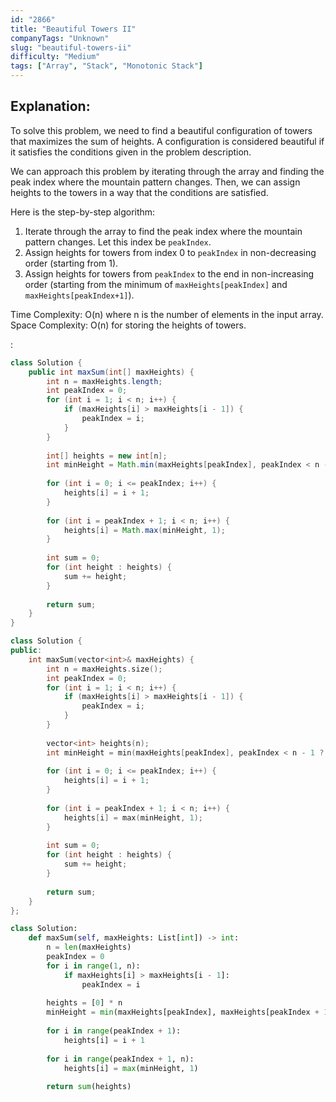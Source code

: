 ```yaml
---
id: "2866"
title: "Beautiful Towers II"
companyTags: "Unknown"
slug: "beautiful-towers-ii"
difficulty: "Medium"
tags: ["Array", "Stack", "Monotonic Stack"]
---
```


## Explanation:
To solve this problem, we need to find a beautiful configuration of towers that maximizes the sum of heights. A configuration is considered beautiful if it satisfies the conditions given in the problem description.

We can approach this problem by iterating through the array and finding the peak index where the mountain pattern changes. Then, we can assign heights to the towers in a way that the conditions are satisfied.

Here is the step-by-step algorithm:
1. Iterate through the array to find the peak index where the mountain pattern changes. Let this index be `peakIndex`.
2. Assign heights for towers from index 0 to `peakIndex` in non-decreasing order (starting from 1).
3. Assign heights for towers from `peakIndex` to the end in non-increasing order (starting from the minimum of `maxHeights[peakIndex]` and `maxHeights[peakIndex+1]`).

Time Complexity: O(n) where n is the number of elements in the input array.
Space Complexity: O(n) for storing the heights of towers.

:

```java
class Solution {
    public int maxSum(int[] maxHeights) {
        int n = maxHeights.length;
        int peakIndex = 0;
        for (int i = 1; i < n; i++) {
            if (maxHeights[i] > maxHeights[i - 1]) {
                peakIndex = i;
            }
        }
        
        int[] heights = new int[n];
        int minHeight = Math.min(maxHeights[peakIndex], peakIndex < n - 1 ? maxHeights[peakIndex + 1] : Integer.MAX_VALUE);
        
        for (int i = 0; i <= peakIndex; i++) {
            heights[i] = i + 1;
        }
        
        for (int i = peakIndex + 1; i < n; i++) {
            heights[i] = Math.max(minHeight, 1);
        }
        
        int sum = 0;
        for (int height : heights) {
            sum += height;
        }
        
        return sum;
    }
}
```

```cpp
class Solution {
public:
    int maxSum(vector<int>& maxHeights) {
        int n = maxHeights.size();
        int peakIndex = 0;
        for (int i = 1; i < n; i++) {
            if (maxHeights[i] > maxHeights[i - 1]) {
                peakIndex = i;
            }
        }
        
        vector<int> heights(n);
        int minHeight = min(maxHeights[peakIndex], peakIndex < n - 1 ? maxHeights[peakIndex + 1] : INT_MAX);
        
        for (int i = 0; i <= peakIndex; i++) {
            heights[i] = i + 1;
        }
        
        for (int i = peakIndex + 1; i < n; i++) {
            heights[i] = max(minHeight, 1);
        }
        
        int sum = 0;
        for (int height : heights) {
            sum += height;
        }
        
        return sum;
    }
};
```

```python
class Solution:
    def maxSum(self, maxHeights: List[int]) -> int:
        n = len(maxHeights)
        peakIndex = 0
        for i in range(1, n):
            if maxHeights[i] > maxHeights[i - 1]:
                peakIndex = i
        
        heights = [0] * n
        minHeight = min(maxHeights[peakIndex], maxHeights[peakIndex + 1] if peakIndex < n - 1 else float('inf'))
        
        for i in range(peakIndex + 1):
            heights[i] = i + 1
        
        for i in range(peakIndex + 1, n):
            heights[i] = max(minHeight, 1)
        
        return sum(heights)
```